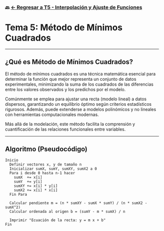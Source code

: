 ### 🔙 [← Regresar a T5 - Interpolación y Ajuste de Funciones](https://github.com/ANTONY2812/M-todosNum-ricosLalo/tree/main/T5%20-%20Interpolaci%C3%B3n%20y%20Ajuste%20de%20Funciones)

#   Tema 5: Método de Mínimos Cuadrados

---

##  ¿Qué es  Método de Mínimos Cuadrados?

El método de mínimos cuadrados es una técnica matemática esencial para determinar la función que mejor representa un conjunto de datos experimentales, minimizando la suma de los cuadrados de las diferencias entre los valores observados y los predichos por el modelo.

Comúnmente se emplea para ajustar una recta (modelo lineal) a datos dispersos, garantizando un equilibrio óptimo según criterios estadísticos rigurosos. Además, puede extenderse a modelos polinómicos y no lineales con herramientas computacionales modernas.

Más allá de la modelación, este método facilita la comprensión y cuantificación de las relaciones funcionales entre variables.

---


##  Algoritmo (Pseudocódigo)

```plaintext
Inicio
  Definir vectores x, y de tamaño n
  Inicializar sumX, sumY, sumXY, sumX2 a 0
  Para i desde 0 hasta n-1 hacer
    sumX  += x[i]
    sumY  += y[i]
    sumXY += x[i] * y[i]
    sumX2 += x[i] * x[i]
  Fin Para

  Calcular pendiente m = (n * sumXY - sumX * sumY) / (n * sumX2 - sumX^2)
  Calcular ordenada al origen b = (sumY - m * sumX) / n

  Imprimir "Ecuación de la recta: y = m x + b"
Fin
```

